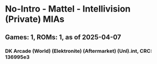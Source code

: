 # No-Intro - Mattel - Intellivision (Private) MIAs
## Games: 1, ROMs: 1, as of 2025-04-07

### DK Arcade (World) (Elektronite) (Aftermarket) (Unl).int, CRC: 136995e3
